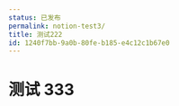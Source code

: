 ```yaml
---
status: 已发布
permalink: notion-test3/
title: 测试222
id: 1240f7bb-9a0b-80fe-b185-e4c12c1b67e0
---
```


# 测试 333

